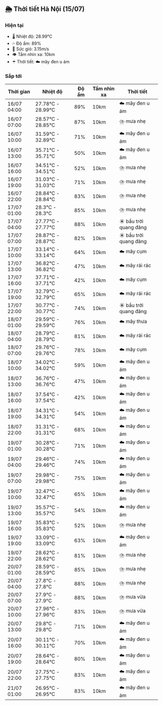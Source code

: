 ## 🌦️ Thời tiết Hà Nội (15/07)

### Hiện tại

- 🌡️ Nhiệt độ: 28.99℃
- 💦 Độ ẩm: 89%
- 💨 Sức gió: 3.15m/s
- 👁️ Tầm nhìn xa: 10km
- ☂️ Thời tiết: ☁️ mây đen u ám

### Sắp tới

| Thời gian | Nhiệt độ | Độ ẩm | Tầm nhìn xa | Thời tiết |
| --- | --- | --- | --- | --- |
| 16/07 04:00 | 27.78℃ - 28.99℃ | 89% | 10km | ☁️ mây đen u ám |
| 16/07 07:00 | 28.57℃ - 28.85℃ | 87% | 10km | ⛈️ mưa nhẹ |
| 16/07 10:00 | 31.59℃ - 32.89℃ | 71% | 10km | ☁️ mây đen u ám |
| 16/07 13:00 | 35.71℃ - 35.71℃ | 50% | 10km | ☁️ mây đen u ám |
| 16/07 16:00 | 34.51℃ - 34.51℃ | 52% | 10km | ⛈️ mưa nhẹ |
| 16/07 19:00 | 31.03℃ - 31.03℃ | 71% | 10km | ⛈️ mưa nhẹ |
| 16/07 22:00 | 28.84℃ - 28.84℃ | 83% | 10km | ⛈️ mưa nhẹ |
| 17/07 01:00 | 28.3℃ - 28.3℃ | 85% | 10km | ⛈️ mưa nhẹ |
| 17/07 04:00 | 27.77℃ - 27.77℃ | 88% | 10km | ☀️ bầu trời quang đãng |
| 17/07 07:00 | 28.87℃ - 28.87℃ | 82% | 10km | ☀️ bầu trời quang đãng |
| 17/07 10:00 | 33.14℃ - 33.14℃ | 64% | 10km | ☁️ mây cụm |
| 17/07 13:00 | 36.82℃ - 36.82℃ | 47% | 10km | ☁️ mây rải rác |
| 17/07 16:00 | 37.71℃ - 37.71℃ | 42% | 10km | ☁️ mây cụm |
| 17/07 19:00 | 32.79℃ - 32.79℃ | 65% | 10km | ☁️ mây rải rác |
| 17/07 22:00 | 30.77℃ - 30.77℃ | 74% | 10km | ☀️ bầu trời quang đãng |
| 18/07 01:00 | 29.59℃ - 29.59℃ | 76% | 10km | ☁️ mây thưa |
| 18/07 04:00 | 28.79℃ - 28.79℃ | 81% | 10km | ☁️ mây rải rác |
| 18/07 07:00 | 29.76℃ - 29.76℃ | 78% | 10km | ☁️ mây cụm |
| 18/07 10:00 | 34.02℃ - 34.02℃ | 59% | 10km | ☁️ mây đen u ám |
| 18/07 13:00 | 36.76℃ - 36.76℃ | 47% | 10km | ☁️ mây đen u ám |
| 18/07 16:00 | 37.54℃ - 37.54℃ | 42% | 10km | ☁️ mây đen u ám |
| 18/07 19:00 | 34.31℃ - 34.31℃ | 54% | 10km | ☁️ mây đen u ám |
| 18/07 22:00 | 31.31℃ - 31.31℃ | 68% | 10km | ☁️ mây đen u ám |
| 19/07 01:00 | 30.28℃ - 30.28℃ | 71% | 10km | ☁️ mây đen u ám |
| 19/07 04:00 | 29.46℃ - 29.46℃ | 74% | 10km | ☁️ mây đen u ám |
| 19/07 07:00 | 29.98℃ - 29.98℃ | 75% | 10km | ☁️ mây đen u ám |
| 19/07 10:00 | 32.47℃ - 32.47℃ | 65% | 10km | ☁️ mây đen u ám |
| 19/07 13:00 | 35.57℃ - 35.57℃ | 54% | 10km | ☁️ mây đen u ám |
| 19/07 16:00 | 35.83℃ - 35.83℃ | 52% | 10km | ⛈️ mưa nhẹ |
| 19/07 19:00 | 33.09℃ - 33.09℃ | 63% | 10km | ☁️ mây đen u ám |
| 19/07 22:00 | 28.62℃ - 28.62℃ | 81% | 10km | ⛈️ mưa nhẹ |
| 20/07 01:00 | 28.59℃ - 28.59℃ | 85% | 10km | ⛈️ mưa nhẹ |
| 20/07 04:00 | 27.8℃ - 27.8℃ | 88% | 10km | ⛈️ mưa nhẹ |
| 20/07 07:00 | 27.9℃ - 27.9℃ | 88% | 10km | ⛈️ mưa vừa |
| 20/07 10:00 | 27.96℃ - 27.96℃ | 83% | 10km | ⛈️ mưa vừa |
| 20/07 13:00 | 29.8℃ - 29.8℃ | 71% | 10km | ☁️ mây đen u ám |
| 20/07 16:00 | 30.11℃ - 30.11℃ | 70% | 10km | ☁️ mây đen u ám |
| 20/07 19:00 | 28.64℃ - 28.64℃ | 80% | 10km | ☁️ mây đen u ám |
| 20/07 22:00 | 27.75℃ - 27.75℃ | 83% | 10km | ☁️ mây đen u ám |
| 21/07 01:00 | 26.95℃ - 26.95℃ | 83% | 10km | ☁️ mây đen u ám |
